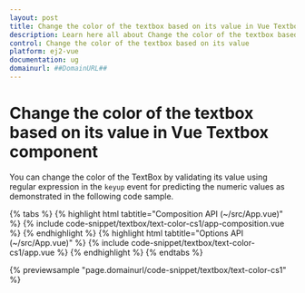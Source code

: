 ```yaml
---
layout: post
title: Change the color of the textbox based on its value in Vue Textbox component | Syncfusion
description: Learn here all about Change the color of the textbox based on its value in Syncfusion Vue Textbox component of Syncfusion Essential JS 2 and more.
control: Change the color of the textbox based on its value 
platform: ej2-vue
documentation: ug
domainurl: ##DomainURL##
---
```


# Change the color of the textbox based on its value in Vue Textbox component

You can change the color of the TextBox by validating its value using regular expression in the `keyup` event for predicting the numeric values as demonstrated in the following code sample.

{% tabs %}
{% highlight html tabtitle="Composition API (~/src/App.vue)" %}
{% include code-snippet/textbox/text-color-cs1/app-composition.vue %}
{% endhighlight %}
{% highlight html tabtitle="Options API (~/src/App.vue)" %}
{% include code-snippet/textbox/text-color-cs1/app.vue %}
{% endhighlight %}
{% endtabs %}
        
{% previewsample "page.domainurl/code-snippet/textbox/text-color-cs1" %}